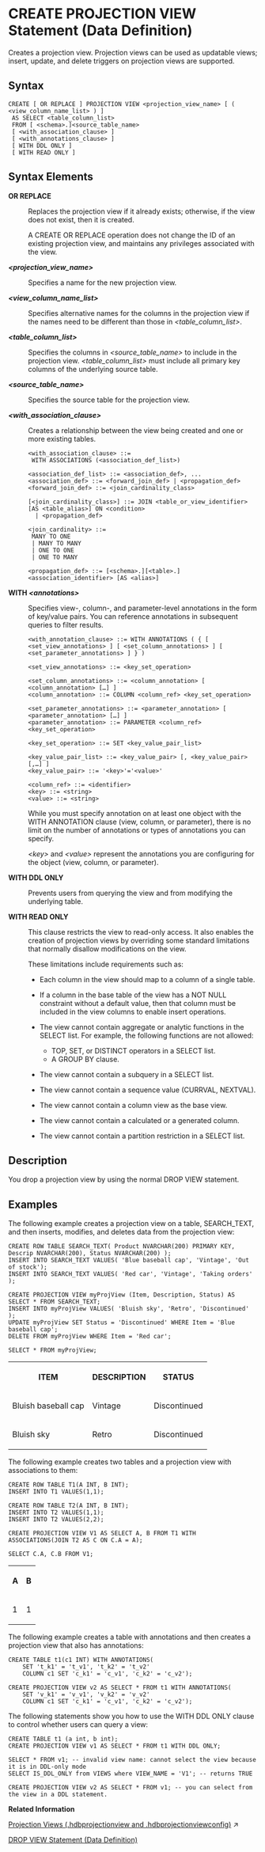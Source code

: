 <!-- loioe35411b417a94f199679b9f9f45c2306 -->

# CREATE PROJECTION VIEW Statement \(Data Definition\)

Creates a projection view. Projection views can be used as updatable views; insert, update, and delete triggers on projection views are supported.



<a name="loioe35411b417a94f199679b9f9f45c2306__sql_alter_fulltext_index_1sql_alter_fulltext_index_syntax"/>

## Syntax

```
CREATE [ OR REPLACE ] PROJECTION VIEW <projection_view_name> [ ( <view_column_name_list> ) ]
 AS SELECT <table_column_list>
 FROM [ <schema>.]<source_table_name>
 [ <with_association_clause> ]
 [ <with_annotations_clause> ]
 [ WITH DDL ONLY ]
 [ WITH READ ONLY ]
```



<a name="loioe35411b417a94f199679b9f9f45c2306__sql_alter_fulltext_index_1sql_alter_fulltext_index_syntax_elements"/>

## Syntax Elements


<dl>
<dt><b>

OR REPLACE

</b></dt>
<dd>

Replaces the projection view if it already exists; otherwise, if the view does not exist, then it is created.

A CREATE OR REPLACE operation does not change the ID of an existing projection view, and maintains any privileges associated with the view.



</dd><dt><b>

*<projection\_view\_name\>*

</b></dt>
<dd>

Specifies a name for the new projection view.



</dd><dt><b>

*<view\_column\_name\_list\>*

</b></dt>
<dd>

Specifies alternative names for the columns in the projection view if the names need to be different than those in *<table\_column\_list\>*.



</dd><dt><b>

*<table\_column\_list\>*

</b></dt>
<dd>

Specifies the columns in *<source\_table\_name\>* to include in the projection view. *<table\_column\_list\>* must include all primary key columns of the underlying source table.



</dd><dt><b>

*<source\_table\_name\>*

</b></dt>
<dd>

Specifies the source table for the projection view.



</dd><dt><b>

*<with\_association\_clause\>*

</b></dt>
<dd>

Creates a relationship between the view being created and one or more existing tables.

```
<with_association_clause> ::= 
 WITH ASSOCIATIONS (<association_def_list>)

<association_def_list> ::= <association_def>, ...
<association_def> ::= <forward_join_def> | <propagation_def>
<forward_join_def> ::= <join_cardinality_class>

[<join_cardinality_class>] ::= JOIN <table_or_view_identifier> [AS <table_alias>] ON <condition>
  | <propagation_def>

<join_cardinality> ::= 
 MANY TO ONE
 | MANY TO MANY
 | ONE TO ONE
 | ONE TO MANY

<propagation_def> ::= [<schema>.][<table>.]<association_identifier> [AS <alias>]
```



</dd><dt><b>

WITH *<annotations\>*

</b></dt>
<dd>

Specifies view-, column-, and parameter-level annotations in the form of key/value pairs. You can reference annotations in subsequent queries to filter results.

```
<with_annotation_clause> ::= WITH ANNOTATIONS ( { [ <set_view_annotations> ] [ <set_column_annotations> ] [ <set_parameter_annotations> ] } )

<set_view_annotations> ::= <key_set_operation>

<set_column_annotations> ::= <column_annotation> [ <column_annotation> […] ]
<column_annotation> ::= COLUMN <column_ref> <key_set_operation>

<set_parameter_annotations> ::= <parameter_annotation> [ <parameter_annotation> […] ]
<parameter_annotation> ::= PARAMETER <column_ref> <key_set_operation>

<key_set_operation> ::= SET <key_value_pair_list> 

<key_value_pair_list> ::= <key_value_pair> [, <key_value_pair> [,…] ]
<key_value_pair> ::= '<key>'='<value>'

<column_ref> ::= <identifier>
<key> ::= <string>
<value> ::= <string>
```

While you must specify annotation on at least one object with the WITH ANNOTATION clause \(view, column, or parameter\), there is no limit on the number of annotations or types of annotations you can specify.

*<key\>* and *<value\>* represent the annotations you are configuring for the object \(view, column, or parameter\).



</dd><dt><b>

WITH DDL ONLY

</b></dt>
<dd>

Prevents users from querying the view and from modifying the underlying table.



</dd><dt><b>

WITH READ ONLY

</b></dt>
<dd>

This clause restricts the view to read-only access. It also enables the creation of projection views by overriding some standard limitations that normally disallow modifications on the view.

These limitations include requirements such as:

-   Each column in the view should map to a column of a single table.
-   If a column in the base table of the view has a NOT NULL constraint without a default value, then that column must be included in the view columns to enable insert operations.
-   The view cannot contain aggregate or analytic functions in the SELECT list. For example, the following functions are not allowed:
    -   TOP, SET, or DISTINCT operators in a SELECT list.
    -   A GROUP BY clause.

-   The view cannot contain a subquery in a SELECT list.
-   The view cannot contain a sequence value \(CURRVAL, NEXTVAL\).
-   The view cannot contain a column view as the base view.
-   The view cannot contain a calculated or a generated column.
-   The view cannot contain a partition restriction in a SELECT list.



</dd>
</dl>



<a name="loioe35411b417a94f199679b9f9f45c2306__sql_alter_fulltext_index_1sql_alter_fulltext_index_description"/>

## Description

You drop a projection view by using the normal DROP VIEW statement.



<a name="loioe35411b417a94f199679b9f9f45c2306__sql_alter_fulltext_index_1sql_alter_fulltext_index_examples"/>

## Examples

The following example creates a projection view on a table, SEARCH\_TEXT, and then inserts, modifies, and deletes data from the projection view:

```
CREATE ROW TABLE SEARCH_TEXT( Product NVARCHAR(200) PRIMARY KEY, Descrip NVARCHAR(200), Status NVARCHAR(200) );
INSERT INTO SEARCH_TEXT VALUES( 'Blue baseball cap', 'Vintage', 'Out of stock');
INSERT INTO SEARCH_TEXT VALUES( 'Red car', 'Vintage', 'Taking orders' );

CREATE PROJECTION VIEW myProjView (Item, Description, Status) AS SELECT * FROM SEARCH_TEXT;
INSERT INTO myProjView VALUES( 'Bluish sky', 'Retro', 'Discontinued' );
UPDATE myProjView SET Status = 'Discontinued' WHERE Item = 'Blue baseball cap';
DELETE FROM myProjView WHERE Item = 'Red car';

SELECT * FROM myProjView;
```


<table>
<tr>
<th valign="top">

ITEM

</th>
<th valign="top">

DESCRIPTION

</th>
<th valign="top">

STATUS

</th>
</tr>
<tr>
<td valign="top">

Bluish baseball cap

</td>
<td valign="top">

Vintage

</td>
<td valign="top">

Discontinued

</td>
</tr>
<tr>
<td valign="top">

Bluish sky

</td>
<td valign="top">

Retro

</td>
<td valign="top">

Discontinued

</td>
</tr>
</table>

The following example creates two tables and a projection view with associations to them:

```
CREATE ROW TABLE T1(A INT, B INT);
INSERT INTO T1 VALUES(1,1);

CREATE ROW TABLE T2(A INT, B INT);
INSERT INTO T2 VALUES(1,1);
INSERT INTO T2 VALUES(2,2);
				
CREATE PROJECTION VIEW V1 AS SELECT A, B FROM T1 WITH ASSOCIATIONS(JOIN T2 AS C ON C.A = A);
				
SELECT C.A, C.B FROM V1;
```


<table>
<tr>
<th valign="top">

A

</th>
<th valign="top">

B

</th>
</tr>
<tr>
<td valign="top">

1

</td>
<td valign="top">

1

</td>
</tr>
</table>

The following example creates a table with annotations and then creates a projection view that also has annotations:

```
CREATE TABLE t1(c1 INT) WITH ANNOTATIONS(
    SET 't_k1' = 't_v1', 't_k2' = 't_v2'
    COLUMN c1 SET 'c_k1' = 'c_v1', 'c_k2' = 'c_v2');

CREATE PROJECTION VIEW v2 AS SELECT * FROM t1 WITH ANNOTATIONS(
    SET 'v_k1' = 'v_v1', 'v_k2' = 'v_v2'
    COLUMN c1 SET 'c_k1' = 'c_v1', 'c_k2' = 'c_v2');
```

The following statements show you how to use the WITH DDL ONLY clause to control whether users can query a view:

```
CREATE TABLE t1 (a int, b int);
CREATE PROJECTION VIEW v1 AS SELECT * FROM t1 WITH DDL ONLY;

SELECT * FROM v1; -- invalid view name: cannot select the view because it is in DDL-only mode
SELECT IS_DDL_ONLY from VIEWS where VIEW_NAME = 'V1'; -- returns TRUE

CREATE PROJECTION VIEW v2 AS SELECT * FROM v1; -- you can select from the view in a DDL statement.
```

**Related Information**  


[Projection Views (.hdbprojectionview and .hdbprojectionviewconfig)](https://help.sap.com/viewer/c2cc2e43458d4abda6788049c58143dc/2024_3_QRC/en-US/d8a3392c1287420ca82ac3090cd5049b.html "Transforms a design-time projection-view definition into a database object.") :arrow_upper_right:

[DROP VIEW Statement \(Data Definition\)](drop-view-statement-data-definition-20d9c05.md "Removes a view from the database.")

